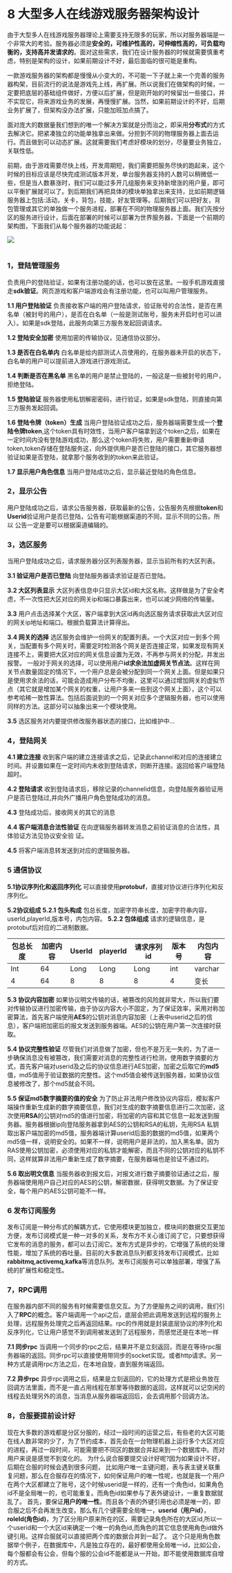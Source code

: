 # 8 大型多人在线游戏服务器架构设计

由于大型多人在线游戏服务器理论上需要支持无限多的玩家，所以对服务器端是一个非常大的考验。服务器必须是**安全的，可维护性高的，可伸缩性高的，可负载均衡的，支持高并发请求的**。面对这些需求，我们在设计服务器的时候就需要慎重考虑，特别是架构的设计，如果前期设计不好，最后面临的很可能是重构。

一款游戏服务器的架构都是慢慢从小变大的，不可能一下子就上来一个完善的服务器构架，目前流行的说法是游戏先上线，再扩展。所以说我们在做架构的时候，一定要把底层的基础组件做好，方便以后扩展，但是刚开始的时候留出一些接口，并不实现它，将来游戏业务的发展，再慢慢扩展。当然，如果前期设计的不好，后期业务扩展了，但架构没办法扩展，只能加班加点搞了。

面对庞大的数据量我们想到的唯一个解决方案就是分而治之，即采用**分布式**的方式去解决它。把紧凑独立的功能单独拿出来做。分担到不同的物理服务器上面去运行。而且做到可以动态扩展。这就需要我们考虑好模块的划分，尽量要业务独立，关联性低。

前期，由于游戏需要尽快上线，开发周期短，我们需要把服务尽快的跑起来，这个时候的目标应该是尽快完成测试版本开发，单台服务器支持的人数可以稍微低一些，但是当人数暴涨时，我们可以能过多开几组服务来支持新增涨的用户量，即可以平衡扩展就可以了。到后期我们再把具体的模块单独拿出来支持，比如前期逻辑服务器上包括:活动，关卡，背包，技能，好友管理等。后期我们可以把好友，背包管理或其它的单独做一个服务进程，部署在不同的物理服务器上面。我们先按分区的服务进行设计，后面在部署的时候可以部署为世界服务器，下面是一个前期的架构图，下面我们从每个服务器的功能说起：

![](../imgs/game32.png)



# 

### 1，登陆管理服务

负责用户的登陆验证，如果有注册功能的话，也可以放在这里。一般手机游戏直接走**sdk验证**。网页游戏和客户端游戏会有注册功能，也可以叫用户管理服务。

**1.1 用户登陆验证**
负责接收客户端的用户登陆请求，验证账号的合法性，是否在黑名单（被封号的用户），是否在白名单（一般是测试账号，服务未开启时也可以进入）。如果是sdk登陆，此服务向第三方服务发起回调请求。

**1.2 登陆安全加密**
使用加密的传输协议，见通信协议部分。

**1.3 是否在白名单内**
白名单是给内部测试人员使用的，在服务器未开启的状态下，白名单的用户可以提前进入游戏进行游戏测试。

**1.4 判断是否在黑名单**
黑名单的用户是禁止登陆的，一般这是一些被封号的用户，拒绝登陆。

**1.5 登陆验证**
服务器使用私钥解密密码，进行验证，如果是sdk登陆，则直接向第三方服务发起回调。

**1.6 登陆令牌（token）生成**
当用户登陆验证成功之后，服务器端需要生成一个**登陆令牌token**,这个token具有时效性，当用户客户端拿到这个token之后，如果在一定时间内没有登陆游戏成功，那么这个token将失败，用户需要重新申请token,token存储在登陆服务这，向外提供用户是否已登陆的接口，其它服务器想验证如果是否登陆，就拿那个服务收到的token来此验证。

**1.7 显示用户角色信息**
当用户登陆成功之后，显示最近登陆的角色信息。

### 2，显示公告

用户登陆成功之后，请求公告服务器，获取最新的公告，公告服务先根据**token**和**Userid**验证用户是否已登陆，公告有可能根据渠道的不同，显示不同的公告。所以 公告一定是要可以根据渠道编辑的。

### 3，选区服务

当用户登陆成功之后，请求服务器分区列表服务器，显示当前所有的大区列表。

**3.1 验证用户是否已登陆**
向登陆服务器请求验证是否已登陆。

**3.2 大区列表显示**
大区列表信息中只显示大区id和大区名称。这样做是为了安全考虑，不一次性把大区对应的网关ip和端口暴露出来，也可以减少网络的传输量。

**3.3** 
用户点击选择某个大区，客户端拿到大区id再向选区服务请求获取此大区对应的网关ip地址和端口。根据负载算法计算得出。

**3.4 网关的选择**
选区服务会维护一份网关的配置列表。一个大区对应一到多个网关，当配置有多个网关时，需要定时检测各个网关是否连接正常，如果发现有网关连接不上，需要把大区对应的网关信息设置为无效，不再参与网关的分配，并发出报警。
一般对于网关的选择，可以使用用户**id求余法加虚网关节点法**。这样在网关节点数量固定的情况下，一个用户总是会被分配到同一个网关上面。但是如果只是使用求余法的话，可能会造成用户分布不均衡，这里可以通过增加网关的虚拟节点（其它就是增加某个网关的权重，让用户多来一些到这个网关上面），这个可以参考哈稀一致性算法。包括后面说到的一个网关对应多个逻辑服务器，也可以使用同样的方法。这部分可以抽象出来一个模块使用。

**3.5**
选区服务对内要提供修改服务器状态的接口，比如维护中…

### 4，登陆网关

**4.1 建立连接**
收到客户端的建立连接请求之后，记录此channel和对应的连接建立时间。并设置如果在一定时间内未收到登陆请求，则断开连接。返回给客户端登陆超时。

**4.2 登陆请求**
收到登陆请求后，移除记录的channelid信息，向登陆服务器验证用户是否已登陆过,并向外广播用户角色登陆成功的消息。

**4.3**
登陆成功后，接收网关的其它的消息

**4.4 客户端消息合法性验证**
在向逻辑服务器转发消息之前验证消息的合法性，具体验证方法见协议安全验 证。

**4.5**
将客户端消息转发送到对应的逻辑服务器。

### 5 通信协议

**5.1协议序列化和返回序列化**
可以直接使用**protobuf**，直接对协议进行序列化和反序列化。

**5.2协议组成**
**5.2.1 包头构成**
包总长度，加密字符串长度，加密字符串内容，userId,playerId,版本号，内包内容。
**5.2.2 包体组成**
请求的逻辑信息，是protobuf后对应的二进制数据。

| 包总长度 | 加密内容 | UserId | playerId | 请求序列id | 版本号 | 内包内容 |
| -------- | -------- | ------ | -------- | ---------- | ------ | -------- |
| Int      | 64       | Long   | Long     | Long       | int    | varchar  |
| 4        | 64       | 8      | 8        | 8          | 4      | 变长     |



**5.3 协议内容加密**
如果协议明文传输的话，被篡改的风险就非常大，所以我们要对传输协议进行加密传输，由于协议内容大小不固定，为了保证效率，采用对称加密算法，首先客户端使用**AES**的公钥对消息内容加密（上表中userid之后的信息），客户端把加密后的报文发送到服务器端。AES的公钥在用户第一次连接时获取。

**5.4 协议完整性验证**
尽管我们对消息做了加密，但也不是万无一失的，为了进一步确保消息没有被篡改，我们需要对消息的完整性进行检测，使用数字摘要的方式，首先客户端对userid及之后的协议信息进行AES加密，加密之后取它的**md5**值，md5值用于验证数据的完整性。这个md5值会被传送到服务器，如果协议信息被修改了，那个md5就会不同。

**5.5 保证md5数字摘要的值的安全**
为了防止非法用户修改协议内容后，模拟客户端操作重新生成新的数字摘要信息，我们对生成的数字摘要信息进行二次加密，这次使用**RSA**的公钥对md5的值进行加密，将加密的内容和其它信息一起发送到服务器。服务器根据ip向登陆服务器拿到AES的公钥和RSA的私钥，先用RSA 私钥取出客户端加密的md5值，服务器端计算userid后面的数据的md5值，如果两个md5值一样，说明安全的。如果不一样，说明用户是非法的，加入黑名单。因为RAS使用公钥加密，必须使用对应的私钥才能解密，而且不同的公钥对应的私钥不同，这样就算非法用户重新生成了数字摘要，在服务器端也是验证不通过的。

**5.6 取出明文信息**
当服务器收到报文后，对报文进行数子摘要验证通过之后，服务器端使用用户自己对应的AES的公钥，解密数据，获得明文数据。为了保证安全，每个用户的AES公钥可能不一样。

### 6 发布订阅服务

发布订阅是一种分布式的解耦方式，它使用模块更加独立，模块间的数据交互更加方便，发布订阅模式是一种一对多的关系，发布方不关心谁订阅了它，只要想获得它发布的消息的服务，都可以去订阅它。发布方式是异步的，它增强了系统的处理性能，增加了系统的吞吐量。目前的大多数消息队列都支持发布订阅模式，比如**rabbitmq,activemq,kafka**等消息队列。发布订阅服务可以单独部署，增强了系统的扩展性和稳定性。

### 7，RPC调用

在服务器内部不同的服务有时候需要信息交互。为了方便服务之间的调用，我们引入了**RPC**的概念。客户端调用一个api之后，底层会把此调用发送到远程的服务上处理，远程服务处理完之后再返回结果。rpc的作用就是封装底层协议的序列化和反序列化，它让用户感觉不到调用被发送到了远程服务，而感觉还是在本地一样

**7.1 同步rpc**
当调用一个同步的rpc之后，结果并不是立刻返回，而是在等待rpc服务器端的返回。同步rpc可以直接使用带同步的socket实现。或者http请求。另一种方式是调用rpc方法之后，在本地自旋，直到服务端返回。

**7.2 异步rpc**
异步rpc调用之后，结果是立刻返回的，它的处理方式是把业务放在回调方法里面，而不是一直占用线程在那里等待数据的返回，这样就可以记空闲的线程去处理另外的消息，当消息从服务器端返回后，会去调用那个回调方法。

### 8，合服要提前设计好

现在大多数的游戏都是分区分服的，经过一段时间的运营之后，有些老的大区可能在线人数非常的少了，为了节约成本，首先会在一台物理机器上运行多个大区对应的进程，再过一段时间，可能需要把不同区的数据合并起来到一个数据库中。而对用户来说是感觉不到变化的。
为什么说合服要提交设计好呢?因为如果设计不好，后期在合服的时候会遇到很多问题， 比如用户唯一主键问题，表与表主键关联重复问题，那么在合服存在的情况下，如何保证用户的唯一性呢，也就是我一个用户在两个大区都建立了账号，这个时候userid是一样的，还有一个角色id，如果角色id不是全局唯一的，也可能重复。而角色id如果参与了表外键设计，一重复数据就乱了。
首先，要保证**用户的唯一性**。而且各个表的外键引用也必须是唯一的，即合服之后不会再发生改变。那么有几个键需要全局唯一，**userid（用户id）**，**roleId(角色id)**，为了区分用户原来所在的区，需要记录角色所在的大区id,所以一个userid和一个大区id来确定一个唯一的角色id,而角色的其它信息使用角色id做外键引用。这样合服就可以直接把两个库的数据合并到一起了。
这个只是用角色数据举个例子，在数据库中，凡是独立存在的，最好都使用全局唯一id，比如公会，每个服都会有公会，但每个服的公会id不能都是从一开始，即不能使用数据库自增的方式。
